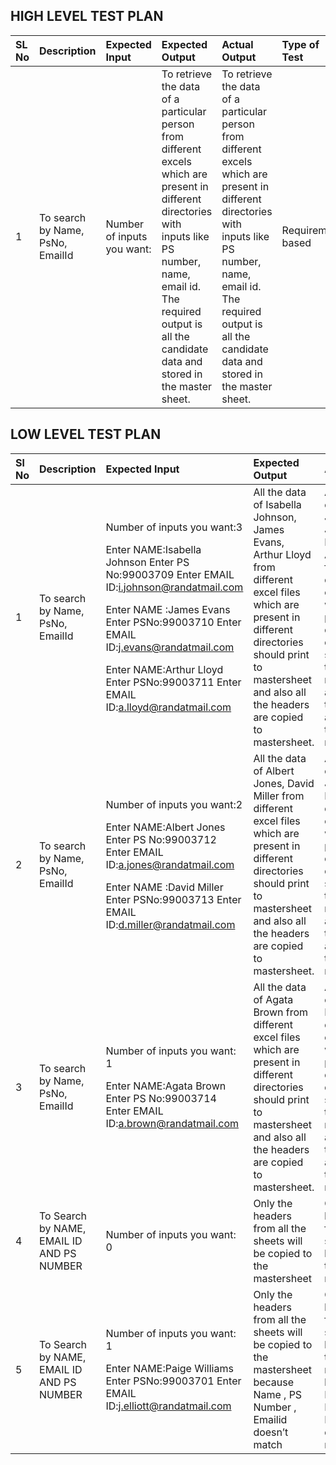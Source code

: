 ## HIGH LEVEL TEST PLAN
|**SL No**|**Description**|**Expected Input**|**Expected Output**|**Actual Output**|**Type of Test**|
| :- | :- | :- | :- | :- | :- |
|1|To search by Name, PsNo, EmailId|<p>Number of inputs you want:</p>|To retrieve the data of a particular person from different excels which are present in different directories with inputs like PS number, name, email id. The required output is all the candidate data and stored in the master sheet.|To retrieve the data of a particular person from different excels which are present in different directories with inputs like PS number, name, email id. The required output is all the candidate data and stored in the master sheet.|Requirement based|0



## LOW LEVEL TEST PLAN
|**Sl No**|**Description**|**Expected Input**|**Expected Output**|**Actual Out**|**Type of Test**|
| :- | :- | :- | :- | :- | :- |
|1|To search by Name, PsNo, EmailId|<p>Number of inputs you want:3</p><p>Enter NAME:Isabella Johnson Enter PS No:99003709 Enter EMAIL ID:i.johnson@randatmail.com </p><p>Enter NAME :James Evans Enter PSNo:99003710 Enter EMAIL ID:j.evans@randatmail.com</p><p>Enter NAME:Arthur Lloyd Enter PSNo:99003711 Enter EMAIL ID:a.lloyd@randatmail.com</p>|All the data of Isabella Johnson, James Evans, Arthur Lloyd from different excel files which are present in different directories should print to mastersheet and also all the headers are copied to mastersheet. |All the data of Isabella Johnson, James Evans, Arthur Lloyd from different excel files which are present in different directories should print to mastersheet and also all the headers are copied to mastersheet. |Requirement based|0
|2|To search by Name, PsNo, EmailId|<p>Number of inputs you want:2</p><p>Enter NAME:Albert Jones Enter PS No:99003712 Enter EMAIL ID:a.jones@randatmail.com </p><p>Enter NAME :David Miller Enter PSNo:99003713 Enter EMAIL ID:d.miller@randatmail.com</p>|All the data of Albert Jones, David Miller from different excel files which are present in different directories should print to mastersheet and also all the headers are copied to mastersheet. |All the data of Albert Jones, David Miller from different excel files which are present in different directories should print to mastersheet and also all the headers are copied to mastersheet. |Requirement based|0
|3|To search by Name, PsNo, EmailId|<p>Number of inputs you want: 1</p><p>Enter NAME:Agata Brown Enter PS No:99003714 Enter EMAIL ID:a.brown@randatmail.com</p><p></p>|All the data of Agata Brown from different excel files which are present in different directories should print to mastersheet and also all the headers are copied to mastersheet.|All the data of Agata Brown from different excel files which are present in different directories should print to mastersheet and also all the headers are copied to mastersheet.|Requirement based|
|4|To Search by NAME, EMAIL ID AND PS NUMBER|<p>Number of inputs you want: 0</p><p></p>|Only the headers from all the sheets will be copied to the mastersheet|Only the headers from all the sheets will be copied to the mastersheet|Requirement based|
|5|To Search by NAME, EMAIL ID AND PS NUMBER|<p>Number of inputs you want: 1</p><p>Enter NAME:Paige Williams Enter PSNo:99003701 Enter EMAIL ID:j.elliott@randatmail.com </p><p></p>|Only the headers from all the sheets will be copied to the mastersheet because Name , PS Number , Emailid doesn’t match|Only the headers from all the sheets will be copied to the mastersheet because Name , PS Number , Emailid doesn’t match|Requirement based|
